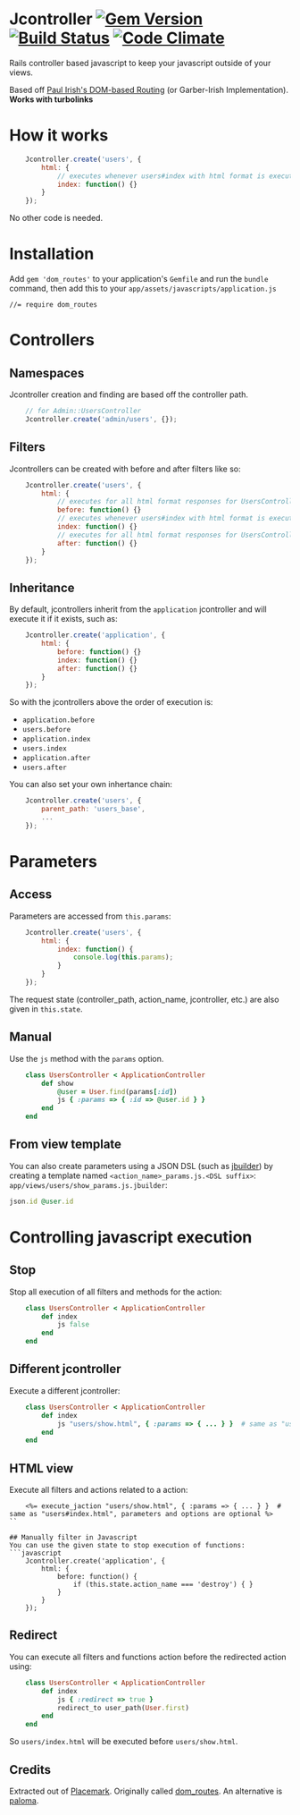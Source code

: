 # Jcontroller [![Gem Version](https://badge.fury.io/rb/jcontroller.png)](http://badge.fury.io/rb/jcontroller) [![Build Status](https://travis-ci.org/s12chung/jcontroller.png?branch=master)](https://travis-ci.org/s12chung/jcontroller?branch=master) [![Code Climate](https://codeclimate.com/github/s12chung/jcontroller.png)](https://codeclimate.com/github/s12chung/jcontroller)
Rails controller based javascript to keep your javascript outside of your views.

Based off [Paul Irish's DOM-based Routing](http://www.paulirish.com/2009/markup-based-unobtrusive-comprehensive-dom-ready-execution/)
(or Garber-Irish Implementation). __Works with turbolinks__

# How it works
```javascript
    Jcontroller.create('users', {
        html: {
            // executes whenever users#index with html format is executed
            index: function() {}
        }
    });
```
No other code is needed.

# Installation
Add `gem 'dom_routes'` to your application's `Gemfile` and run the `bundle` command, then add this to your `app/assets/javascripts/application.js`

    //= require dom_routes
    
# Controllers
## Namespaces
Jcontroller creation and finding are based off the controller path.
```javascript
    // for Admin::UsersController
    Jcontroller.create('admin/users', {});
```
## Filters
Jcontrollers can be created with before and after filters like so:
```javascript
    Jcontroller.create('users', {
        html: {
            // executes for all html format responses for UsersController, before the specific action
            before: function() {}
            // executes whenever users#index with html format is executed
            index: function() {}
            // executes for all html format responses for UsersController, after the specific action
            after: function() {}
        }
    });
```
## Inheritance
By default, jcontrollers inherit from the `application` jcontroller and will execute it if it exists, such as:
```javascript
    Jcontroller.create('application', {
        html: {
            before: function() {}
            index: function() {}
            after: function() {}
        }
    });
```
So with the jcontrollers above the order of execution is:
- `application.before`
- `users.before`
- `application.index`
- `users.index`
- `application.after`
- `users.after`

You can also set your own inhertance chain:
```javascript
    Jcontroller.create('users', { 
        parent_path: 'users_base',
        ...
    });
```
# Parameters
## Access
Parameters are accessed from `this.params`:
```javascript
    Jcontroller.create('users', {
        html: {
            index: function() {
                console.log(this.params);
            }
        }
    });
```
The request state (controller_path, action_name, jcontroller, etc.) are also given in `this.state`.

## Manual
Use the `js` method with the `params` option.
```ruby
    class UsersController < ApplicationController
        def show
            @user = User.find(params[:id])
            js { :params => { :id => @user.id } }
        end
    end
```
## From view template
You can also create parameters using a JSON DSL (such as [jbuilder](https://github.com/rails/jbuilder/)) by creating a template named `<action_name>_params.js.<DSL suffix>`:
`app/views/users/show_params.js.jbuilder`:
```ruby
json.id @user.id
```

# Controlling javascript execution
## Stop
Stop all execution of all filters and methods for the action:
```ruby
    class UsersController < ApplicationController
        def index
            js false
        end
    end
```
## Different jcontroller
Execute a different jcontroller:
```ruby
    class UsersController < ApplicationController
        def index
            js "users/show.html", { :params => { ... } }  # same as "users#index.html", parameters and options are optional
        end
    end
```

## HTML view
Execute all filters and actions related to a action:
```erb
    <%= execute_jaction "users/show.html", { :params => { ... } }  # same as "users#index.html", parameters and options are optional %>
``

## Manually filter in Javascript
You can use the given state to stop execution of functions:
```javascript
    Jcontroller.create('application', {
        html: {
            before: function() {
                if (this.state.action_name === 'destroy') { }
            }
        }
    });
```
## Redirect
You can execute all filters and functions action before the redirected action using:
```ruby
    class UsersController < ApplicationController
        def index
            js { :redirect => true }
            redirect_to user_path(User.first)
        end
    end
```
So `users/index.html` will be executed before `users/show.html`.

## Credits
Extracted out of [Placemark](https://www.placemarkhq.com/). Originally called [dom_routes](https://github.com/s12chung/dom_routes). An alternative is [paloma](https://github.com/kbparagua/paloma).